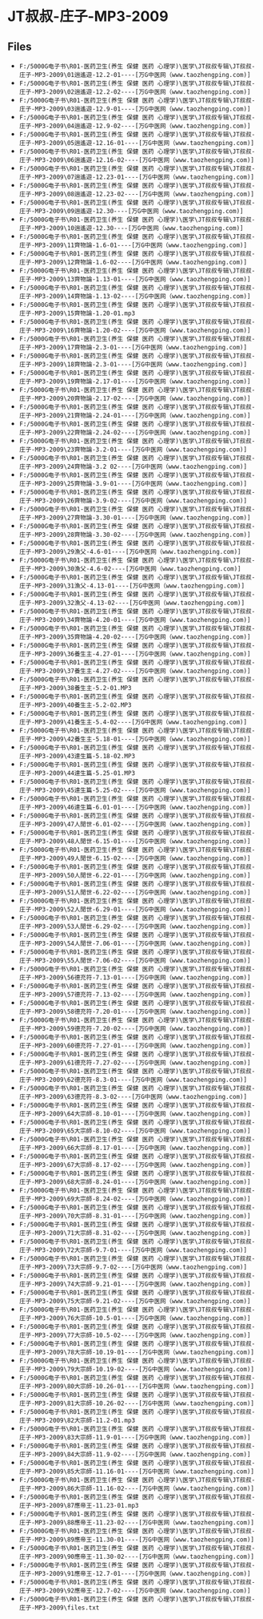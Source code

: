 # JT叔叔-庄子-MP3-2009

## Files

- `F:/5000G电子书\R01-医药卫生(养生 保健 医药 心理学)\医学\JT叔叔专辑\JT叔叔-庄子-MP3-2009\01逍遙遊-12.2-01----[万G中医网（www.taozhengping.com)]`
- `F:/5000G电子书\R01-医药卫生(养生 保健 医药 心理学)\医学\JT叔叔专辑\JT叔叔-庄子-MP3-2009\02逍遙遊-12.2-02----[万G中医网（www.taozhengping.com)]`
- `F:/5000G电子书\R01-医药卫生(养生 保健 医药 心理学)\医学\JT叔叔专辑\JT叔叔-庄子-MP3-2009\03逍遙遊-12.9-01----[万G中医网（www.taozhengping.com)]`
- `F:/5000G电子书\R01-医药卫生(养生 保健 医药 心理学)\医学\JT叔叔专辑\JT叔叔-庄子-MP3-2009\04逍遙遊-12.9-02----[万G中医网（www.taozhengping.com)]`
- `F:/5000G电子书\R01-医药卫生(养生 保健 医药 心理学)\医学\JT叔叔专辑\JT叔叔-庄子-MP3-2009\05逍遙遊-12.16-01----[万G中医网（www.taozhengping.com)]`
- `F:/5000G电子书\R01-医药卫生(养生 保健 医药 心理学)\医学\JT叔叔专辑\JT叔叔-庄子-MP3-2009\06逍遙遊-12.16-02----[万G中医网（www.taozhengping.com)]`
- `F:/5000G电子书\R01-医药卫生(养生 保健 医药 心理学)\医学\JT叔叔专辑\JT叔叔-庄子-MP3-2009\07逍遙遊-12.23-01----[万G中医网（www.taozhengping.com)]`
- `F:/5000G电子书\R01-医药卫生(养生 保健 医药 心理学)\医学\JT叔叔专辑\JT叔叔-庄子-MP3-2009\08逍遙遊-12.23-02----[万G中医网（www.taozhengping.com)]`
- `F:/5000G电子书\R01-医药卫生(养生 保健 医药 心理学)\医学\JT叔叔专辑\JT叔叔-庄子-MP3-2009\09逍遙遊-12.30----[万G中医网（www.taozhengping.com)]`
- `F:/5000G电子书\R01-医药卫生(养生 保健 医药 心理学)\医学\JT叔叔专辑\JT叔叔-庄子-MP3-2009\10逍遙遊-12.30----[万G中医网（www.taozhengping.com)]`
- `F:/5000G电子书\R01-医药卫生(养生 保健 医药 心理学)\医学\JT叔叔专辑\JT叔叔-庄子-MP3-2009\11齊物論-1.6-01----[万G中医网（www.taozhengping.com)]`
- `F:/5000G电子书\R01-医药卫生(养生 保健 医药 心理学)\医学\JT叔叔专辑\JT叔叔-庄子-MP3-2009\12齊物論-1.6-02----[万G中医网（www.taozhengping.com)]`
- `F:/5000G电子书\R01-医药卫生(养生 保健 医药 心理学)\医学\JT叔叔专辑\JT叔叔-庄子-MP3-2009\13齊物論-1.13-01----[万G中医网（www.taozhengping.com)]`
- `F:/5000G电子书\R01-医药卫生(养生 保健 医药 心理学)\医学\JT叔叔专辑\JT叔叔-庄子-MP3-2009\14齊物論-1.13-02----[万G中医网（www.taozhengping.com)]`
- `F:/5000G电子书\R01-医药卫生(养生 保健 医药 心理学)\医学\JT叔叔专辑\JT叔叔-庄子-MP3-2009\15齊物論-1.20-01.mp3`
- `F:/5000G电子书\R01-医药卫生(养生 保健 医药 心理学)\医学\JT叔叔专辑\JT叔叔-庄子-MP3-2009\16齊物論-1.20-02----[万G中医网（www.taozhengping.com)]`
- `F:/5000G电子书\R01-医药卫生(养生 保健 医药 心理学)\医学\JT叔叔专辑\JT叔叔-庄子-MP3-2009\17齊物論-2.3-01----[万G中医网（www.taozhengping.com)]`
- `F:/5000G电子书\R01-医药卫生(养生 保健 医药 心理学)\医学\JT叔叔专辑\JT叔叔-庄子-MP3-2009\18齊物論-2.3-01----[万G中医网（www.taozhengping.com)]`
- `F:/5000G电子书\R01-医药卫生(养生 保健 医药 心理学)\医学\JT叔叔专辑\JT叔叔-庄子-MP3-2009\19齊物論-2.17-01----[万G中医网（www.taozhengping.com)]`
- `F:/5000G电子书\R01-医药卫生(养生 保健 医药 心理学)\医学\JT叔叔专辑\JT叔叔-庄子-MP3-2009\20齊物論-2.17-02----[万G中医网（www.taozhengping.com)]`
- `F:/5000G电子书\R01-医药卫生(养生 保健 医药 心理学)\医学\JT叔叔专辑\JT叔叔-庄子-MP3-2009\21齊物論-2.24-01----[万G中医网（www.taozhengping.com)]`
- `F:/5000G电子书\R01-医药卫生(养生 保健 医药 心理学)\医学\JT叔叔专辑\JT叔叔-庄子-MP3-2009\22齊物論-2.24-02----[万G中医网（www.taozhengping.com)]`
- `F:/5000G电子书\R01-医药卫生(养生 保健 医药 心理学)\医学\JT叔叔专辑\JT叔叔-庄子-MP3-2009\23齊物論-3.2-01----[万G中医网（www.taozhengping.com)]`
- `F:/5000G电子书\R01-医药卫生(养生 保健 医药 心理学)\医学\JT叔叔专辑\JT叔叔-庄子-MP3-2009\24齊物論-3.2 02----[万G中医网（www.taozhengping.com)]`
- `F:/5000G电子书\R01-医药卫生(养生 保健 医药 心理学)\医学\JT叔叔专辑\JT叔叔-庄子-MP3-2009\25齊物論-3.9-01----[万G中医网（www.taozhengping.com)]`
- `F:/5000G电子书\R01-医药卫生(养生 保健 医药 心理学)\医学\JT叔叔专辑\JT叔叔-庄子-MP3-2009\26齊物論-3.9-02----[万G中医网（www.taozhengping.com)]`
- `F:/5000G电子书\R01-医药卫生(养生 保健 医药 心理学)\医学\JT叔叔专辑\JT叔叔-庄子-MP3-2009\27齊物論-3.30-01----[万G中医网（www.taozhengping.com)]`
- `F:/5000G电子书\R01-医药卫生(养生 保健 医药 心理学)\医学\JT叔叔专辑\JT叔叔-庄子-MP3-2009\28齊物論-3.30-02----[万G中医网（www.taozhengping.com)]`
- `F:/5000G电子书\R01-医药卫生(养生 保健 医药 心理学)\医学\JT叔叔专辑\JT叔叔-庄子-MP3-2009\29漁父-4.6-01----[万G中医网（www.taozhengping.com)]`
- `F:/5000G电子书\R01-医药卫生(养生 保健 医药 心理学)\医学\JT叔叔专辑\JT叔叔-庄子-MP3-2009\30漁父-4.6-02----[万G中医网（www.taozhengping.com)]`
- `F:/5000G电子书\R01-医药卫生(养生 保健 医药 心理学)\医学\JT叔叔专辑\JT叔叔-庄子-MP3-2009\31漁父-4.13-01----[万G中医网（www.taozhengping.com)]`
- `F:/5000G电子书\R01-医药卫生(养生 保健 医药 心理学)\医学\JT叔叔专辑\JT叔叔-庄子-MP3-2009\32漁父-4.13-02----[万G中医网（www.taozhengping.com)]`
- `F:/5000G电子书\R01-医药卫生(养生 保健 医药 心理学)\医学\JT叔叔专辑\JT叔叔-庄子-MP3-2009\34齊物論-4.20-01----[万G中医网（www.taozhengping.com)]`
- `F:/5000G电子书\R01-医药卫生(养生 保健 医药 心理学)\医学\JT叔叔专辑\JT叔叔-庄子-MP3-2009\35齊物論-4.20-02----[万G中医网（www.taozhengping.com)]`
- `F:/5000G电子书\R01-医药卫生(养生 保健 医药 心理学)\医学\JT叔叔专辑\JT叔叔-庄子-MP3-2009\36養生主-4.27-01----[万G中医网（www.taozhengping.com)]`
- `F:/5000G电子书\R01-医药卫生(养生 保健 医药 心理学)\医学\JT叔叔专辑\JT叔叔-庄子-MP3-2009\37養生主-4.27-02----[万G中医网（www.taozhengping.com)]`
- `F:/5000G电子书\R01-医药卫生(养生 保健 医药 心理学)\医学\JT叔叔专辑\JT叔叔-庄子-MP3-2009\38養生主-5.2-01.MP3`
- `F:/5000G电子书\R01-医药卫生(养生 保健 医药 心理学)\医学\JT叔叔专辑\JT叔叔-庄子-MP3-2009\40養生主-5.2-02.MP3`
- `F:/5000G电子书\R01-医药卫生(养生 保健 医药 心理学)\医学\JT叔叔专辑\JT叔叔-庄子-MP3-2009\41養生主-5.4-02----[万G中医网（www.taozhengping.com)]`
- `F:/5000G电子书\R01-医药卫生(养生 保健 医药 心理学)\医学\JT叔叔专辑\JT叔叔-庄子-MP3-2009\42養生主-5.18-01----[万G中医网（www.taozhengping.com)]`
- `F:/5000G电子书\R01-医药卫生(养生 保健 医药 心理学)\医学\JT叔叔专辑\JT叔叔-庄子-MP3-2009\43達生篇-5.18-02.MP3`
- `F:/5000G电子书\R01-医药卫生(养生 保健 医药 心理学)\医学\JT叔叔专辑\JT叔叔-庄子-MP3-2009\44達生篇-5.25-01.MP3`
- `F:/5000G电子书\R01-医药卫生(养生 保健 医药 心理学)\医学\JT叔叔专辑\JT叔叔-庄子-MP3-2009\45達生篇-5.25-02----[万G中医网（www.taozhengping.com)]`
- `F:/5000G电子书\R01-医药卫生(养生 保健 医药 心理学)\医学\JT叔叔专辑\JT叔叔-庄子-MP3-2009\46達生篇-6.01-01----[万G中医网（www.taozhengping.com)]`
- `F:/5000G电子书\R01-医药卫生(养生 保健 医药 心理学)\医学\JT叔叔专辑\JT叔叔-庄子-MP3-2009\47人閒世-6.01-02----[万G中医网（www.taozhengping.com)]`
- `F:/5000G电子书\R01-医药卫生(养生 保健 医药 心理学)\医学\JT叔叔专辑\JT叔叔-庄子-MP3-2009\48人閒世-6.15-01----[万G中医网（www.taozhengping.com)]`
- `F:/5000G电子书\R01-医药卫生(养生 保健 医药 心理学)\医学\JT叔叔专辑\JT叔叔-庄子-MP3-2009\49人閒世-6.15-02----[万G中医网（www.taozhengping.com)]`
- `F:/5000G电子书\R01-医药卫生(养生 保健 医药 心理学)\医学\JT叔叔专辑\JT叔叔-庄子-MP3-2009\50人閒世-6.22-01----[万G中医网（www.taozhengping.com)]`
- `F:/5000G电子书\R01-医药卫生(养生 保健 医药 心理学)\医学\JT叔叔专辑\JT叔叔-庄子-MP3-2009\51人閒世-6.22-02----[万G中医网（www.taozhengping.com)]`
- `F:/5000G电子书\R01-医药卫生(养生 保健 医药 心理学)\医学\JT叔叔专辑\JT叔叔-庄子-MP3-2009\52人閒世-6.29-01----[万G中医网（www.taozhengping.com)]`
- `F:/5000G电子书\R01-医药卫生(养生 保健 医药 心理学)\医学\JT叔叔专辑\JT叔叔-庄子-MP3-2009\53人閒世-6.29-02----[万G中医网（www.taozhengping.com)]`
- `F:/5000G电子书\R01-医药卫生(养生 保健 医药 心理学)\医学\JT叔叔专辑\JT叔叔-庄子-MP3-2009\54人閒世-7.06-01----[万G中医网（www.taozhengping.com)]`
- `F:/5000G电子书\R01-医药卫生(养生 保健 医药 心理学)\医学\JT叔叔专辑\JT叔叔-庄子-MP3-2009\55人閒世-7.06-02----[万G中医网（www.taozhengping.com)]`
- `F:/5000G电子书\R01-医药卫生(养生 保健 医药 心理学)\医学\JT叔叔专辑\JT叔叔-庄子-MP3-2009\56德充符-7.13-01----[万G中医网（www.taozhengping.com)]`
- `F:/5000G电子书\R01-医药卫生(养生 保健 医药 心理学)\医学\JT叔叔专辑\JT叔叔-庄子-MP3-2009\57德充符-7.13-02----[万G中医网（www.taozhengping.com)]`
- `F:/5000G电子书\R01-医药卫生(养生 保健 医药 心理学)\医学\JT叔叔专辑\JT叔叔-庄子-MP3-2009\58德充符-7.20-01----[万G中医网（www.taozhengping.com)]`
- `F:/5000G电子书\R01-医药卫生(养生 保健 医药 心理学)\医学\JT叔叔专辑\JT叔叔-庄子-MP3-2009\59德充符-7.20-02----[万G中医网（www.taozhengping.com)]`
- `F:/5000G电子书\R01-医药卫生(养生 保健 医药 心理学)\医学\JT叔叔专辑\JT叔叔-庄子-MP3-2009\60德充符-7.27-01----[万G中医网（www.taozhengping.com)]`
- `F:/5000G电子书\R01-医药卫生(养生 保健 医药 心理学)\医学\JT叔叔专辑\JT叔叔-庄子-MP3-2009\61德充符-7.27-02----[万G中医网（www.taozhengping.com)]`
- `F:/5000G电子书\R01-医药卫生(养生 保健 医药 心理学)\医学\JT叔叔专辑\JT叔叔-庄子-MP3-2009\62德充符-8.3-01----[万G中医网（www.taozhengping.com)]`
- `F:/5000G电子书\R01-医药卫生(养生 保健 医药 心理学)\医学\JT叔叔专辑\JT叔叔-庄子-MP3-2009\63德充符-8.3-02----[万G中医网（www.taozhengping.com)]`
- `F:/5000G电子书\R01-医药卫生(养生 保健 医药 心理学)\医学\JT叔叔专辑\JT叔叔-庄子-MP3-2009\64大宗師-8.10-01----[万G中医网（www.taozhengping.com)]`
- `F:/5000G电子书\R01-医药卫生(养生 保健 医药 心理学)\医学\JT叔叔专辑\JT叔叔-庄子-MP3-2009\65大宗師-8.10-02----[万G中医网（www.taozhengping.com)]`
- `F:/5000G电子书\R01-医药卫生(养生 保健 医药 心理学)\医学\JT叔叔专辑\JT叔叔-庄子-MP3-2009\66大宗師-8.17-01----[万G中医网（www.taozhengping.com)]`
- `F:/5000G电子书\R01-医药卫生(养生 保健 医药 心理学)\医学\JT叔叔专辑\JT叔叔-庄子-MP3-2009\67大宗師-8.17-02----[万G中医网（www.taozhengping.com)]`
- `F:/5000G电子书\R01-医药卫生(养生 保健 医药 心理学)\医学\JT叔叔专辑\JT叔叔-庄子-MP3-2009\68大宗師-8.24-01----[万G中医网（www.taozhengping.com)]`
- `F:/5000G电子书\R01-医药卫生(养生 保健 医药 心理学)\医学\JT叔叔专辑\JT叔叔-庄子-MP3-2009\69大宗師-8.24-02----[万G中医网（www.taozhengping.com)]`
- `F:/5000G电子书\R01-医药卫生(养生 保健 医药 心理学)\医学\JT叔叔专辑\JT叔叔-庄子-MP3-2009\70大宗師-8.31-01----[万G中医网（www.taozhengping.com)]`
- `F:/5000G电子书\R01-医药卫生(养生 保健 医药 心理学)\医学\JT叔叔专辑\JT叔叔-庄子-MP3-2009\71大宗師-8.31-02----[万G中医网（www.taozhengping.com)]`
- `F:/5000G电子书\R01-医药卫生(养生 保健 医药 心理学)\医学\JT叔叔专辑\JT叔叔-庄子-MP3-2009\72大宗師-9.7-01----[万G中医网（www.taozhengping.com)]`
- `F:/5000G电子书\R01-医药卫生(养生 保健 医药 心理学)\医学\JT叔叔专辑\JT叔叔-庄子-MP3-2009\73大宗師-9.7-02----[万G中医网（www.taozhengping.com)]`
- `F:/5000G电子书\R01-医药卫生(养生 保健 医药 心理学)\医学\JT叔叔专辑\JT叔叔-庄子-MP3-2009\74大宗師-9.21-01----[万G中医网（www.taozhengping.com)]`
- `F:/5000G电子书\R01-医药卫生(养生 保健 医药 心理学)\医学\JT叔叔专辑\JT叔叔-庄子-MP3-2009\75大宗師-9.21-02----[万G中医网（www.taozhengping.com)]`
- `F:/5000G电子书\R01-医药卫生(养生 保健 医药 心理学)\医学\JT叔叔专辑\JT叔叔-庄子-MP3-2009\76大宗師-10.5-01----[万G中医网（www.taozhengping.com)]`
- `F:/5000G电子书\R01-医药卫生(养生 保健 医药 心理学)\医学\JT叔叔专辑\JT叔叔-庄子-MP3-2009\77大宗師-10.5-02----[万G中医网（www.taozhengping.com)]`
- `F:/5000G电子书\R01-医药卫生(养生 保健 医药 心理学)\医学\JT叔叔专辑\JT叔叔-庄子-MP3-2009\78大宗師-10.19-01----[万G中医网（www.taozhengping.com)]`
- `F:/5000G电子书\R01-医药卫生(养生 保健 医药 心理学)\医学\JT叔叔专辑\JT叔叔-庄子-MP3-2009\79大宗師-10.19-02----[万G中医网（www.taozhengping.com)]`
- `F:/5000G电子书\R01-医药卫生(养生 保健 医药 心理学)\医学\JT叔叔专辑\JT叔叔-庄子-MP3-2009\80大宗師-10.26-01----[万G中医网（www.taozhengping.com)]`
- `F:/5000G电子书\R01-医药卫生(养生 保健 医药 心理学)\医学\JT叔叔专辑\JT叔叔-庄子-MP3-2009\81大宗師-10.26-02----[万G中医网（www.taozhengping.com)]`
- `F:/5000G电子书\R01-医药卫生(养生 保健 医药 心理学)\医学\JT叔叔专辑\JT叔叔-庄子-MP3-2009\82大宗師-11.2-01.mp3`
- `F:/5000G电子书\R01-医药卫生(养生 保健 医药 心理学)\医学\JT叔叔专辑\JT叔叔-庄子-MP3-2009\83大宗師-11.9-01----[万G中医网（www.taozhengping.com)]`
- `F:/5000G电子书\R01-医药卫生(养生 保健 医药 心理学)\医学\JT叔叔专辑\JT叔叔-庄子-MP3-2009\84大宗師-11.9-02----[万G中医网（www.taozhengping.com)]`
- `F:/5000G电子书\R01-医药卫生(养生 保健 医药 心理学)\医学\JT叔叔专辑\JT叔叔-庄子-MP3-2009\85大宗師-11.16-01----[万G中医网（www.taozhengping.com)]`
- `F:/5000G电子书\R01-医药卫生(养生 保健 医药 心理学)\医学\JT叔叔专辑\JT叔叔-庄子-MP3-2009\86大宗師-11.16-02----[万G中医网（www.taozhengping.com)]`
- `F:/5000G电子书\R01-医药卫生(养生 保健 医药 心理学)\医学\JT叔叔专辑\JT叔叔-庄子-MP3-2009\87應帝王-11.23-01.mp3`
- `F:/5000G电子书\R01-医药卫生(养生 保健 医药 心理学)\医学\JT叔叔专辑\JT叔叔-庄子-MP3-2009\88應帝王-11.23-02----[万G中医网（www.taozhengping.com)]`
- `F:/5000G电子书\R01-医药卫生(养生 保健 医药 心理学)\医学\JT叔叔专辑\JT叔叔-庄子-MP3-2009\89應帝王-11.30-01----[万G中医网（www.taozhengping.com)]`
- `F:/5000G电子书\R01-医药卫生(养生 保健 医药 心理学)\医学\JT叔叔专辑\JT叔叔-庄子-MP3-2009\90應帝王-11.30-02----[万G中医网（www.taozhengping.com)]`
- `F:/5000G电子书\R01-医药卫生(养生 保健 医药 心理学)\医学\JT叔叔专辑\JT叔叔-庄子-MP3-2009\91應帝王-12.7-01----[万G中医网（www.taozhengping.com)]`
- `F:/5000G电子书\R01-医药卫生(养生 保健 医药 心理学)\医学\JT叔叔专辑\JT叔叔-庄子-MP3-2009\92應帝王-12.7-02----[万G中医网（www.taozhengping.com)]`
- `F:/5000G电子书\R01-医药卫生(养生 保健 医药 心理学)\医学\JT叔叔专辑\JT叔叔-庄子-MP3-2009\files.txt`
